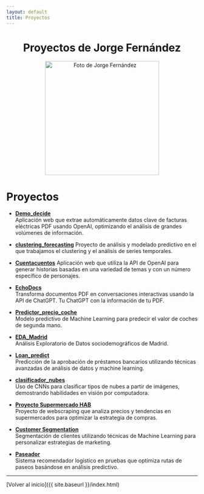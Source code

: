 ```yaml
---
layout: default
title: Proyectos
---
```


<div align="center">
  <h1>Proyectos de Jorge Fernández</h1>
    <img src="{{ '/assets/images/jorge_fernandez.jpg' | relative_url }}" alt="Foto de Jorge Fernández" width="300" height="auto">
</div>

# Proyectos

- **[Demo_decide](https://github.com/joferte84/Demo_decide)**  
  Aplicación web que extrae automáticamente datos clave de facturas eléctricas PDF usando OpenAI, optimizando el análisis de grandes volúmenes de información.

- **[clustering_forecasting](https://github.com/joferte84/clustering_forecasting)**
  Proyecto de análisis y modelado predictivo en el que trabajamos el clustering y el análisis de series temporales.

- **[Cuentacuentos](https://github.com/joferte84/Cuentacuentos)**
  Aplicación web que utiliza la API de OpenAI para generar historias basadas en una variedad de temas y con un número específico de personajes.

- **[EchoDocs](https://github.com/joferte84/EchoDocs)**  
  Transforma documentos PDF en conversaciones interactivas usando la API de ChatGPT. Tu ChatGPT con la información de tu PDF.

- **[Predictor_precio_coche](https://github.com/joferte84/Predictor_precio_coche)**  
  Modelo predictivo de Machine Learning para predecir el valor de coches de segunda mano.

- **[EDA_Madrid](https://github.com/joferte84/EDA_Madrid)**  
  Análisis Exploratorio de Datos sociodemográficos de Madrid.

- **[Loan_predict](https://github.com/joferte84/Loan_predict)**  
  Predicción de la aprobación de préstamos bancarios utilizando técnicas avanzadas de análisis de datos y machine learning.

- **[clasificador_nubes](https://github.com/joferte84/clasificador_nubes)**  
  Uso de CNNs para clasificar tipos de nubes a partir de imágenes, demostrando habilidades en visión por computadora.

- **[Proyecto Supermercado HAB](https://github.com/joferte84/proyecto-supermercado-HAB)**  
  Proyecto de webscraping que analiza precios y tendencias en supermercados para optimizar la estrategia de compras.

- **[Customer Segmentation](https://github.com/joferte84/customer_segmentation)**  
  Segmentación de clientes utilizando técnicas de Machine Learning para personalizar estrategias de marketing.

- **[Paseador](https://github.com/joferte84/paseador)**  
  Sistema recomendador logístico en pruebas que optimiza rutas de paseos basándose en análisis predictivo.

---

[Volver al inicio]({{ site.baseurl }}/index.html)
